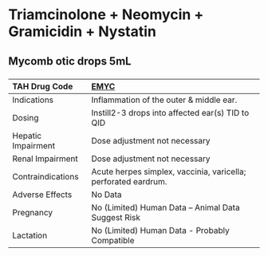 # Triamcinolone + Neomycin + Gramicidin + Nystatin

## Mycomb otic drops 5mL

##### 

| TAH Drug Code      | [EMYC](https://www.tahsda.org.tw/drugs/hissearch.php?drug_code=EMYC)   |
|:-------------------|:-----------------------------------------------------------------------|
| Indications        | Inflammation of the outer & middle ear.                                |
| Dosing             | Instill2-3 drops into affected ear(s) TID to QID                       |
| Hepatic Impairment | Dose adjustment not necessary                                          |
| Renal Impairment   | Dose adjustment not necessary                                          |
| Contraindications  | Acute herpes simplex, vaccinia, varicella; perforated eardrum.         |
| Adverse Effects    | No Data                                                                |
| Pregnancy          | No (Limited) Human Data – Animal Data Suggest Risk                     |
| Lactation          | No (Limited) Human Data - Probably Compatible                          |

